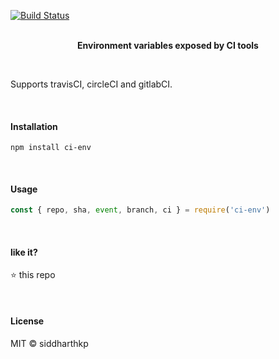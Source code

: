 [![Build Status](http://drone-community.eastus.cloudapp.azure.com/api/badge/github.com/siddharthkp/ci-env/status.svg?branch=master)](http://drone-community.eastus.cloudapp.azure.com/github.com/siddharthkp/ci-env)

<p align="center">
  <br>
  <b>Environment variables exposed by CI tools</b>
  <br>
</p>

&nbsp;

Supports travisCI, circleCI and gitlabCI.

&nbsp;

#### Installation

```
npm install ci-env
```

&nbsp;

#### Usage

```js
const { repo, sha, event, branch, ci } = require('ci-env')
```

&nbsp;

#### like it?

⭐️ this repo

&nbsp;

#### License

MIT © siddharthkp
